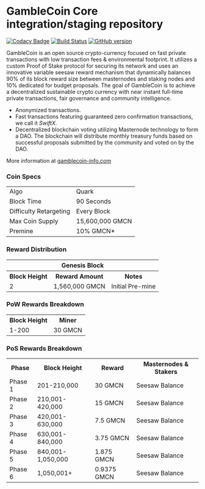 GambleCoin Core integration/staging repository
=====================================

[![Codacy Badge](https://api.codacy.com/project/badge/Grade/ffd48c6acd3a4fe1a1dbae5c5bcb3f2e)](https://app.codacy.com/app/CineXMike/GambleCoin?utm_source=github.com&utm_medium=referral&utm_content=GambleCoin-Project/GambleCoin&utm_campaign=Badge_Grade_Dashboard)
[![Build Status](https://travis-ci.org/GambleCoin-Project/GambleCoin.svg?branch=master)](https://travis-ci.org/GambleCoin-Project/GambleCoin) [![GitHub version](https://badge.fury.io/gh/GambleCoin-Project%2Fgamblecoin.svg)](https://badge.fury.io/gh/GambleCoin-Project%2Fgamblecoin)

GambleCoin is an open source crypto-currency focused on fast private transactions with low transaction fees & environmental footprint.  It utilizes a custom Proof of Stake protocol for securing its network and uses an innovative variable seesaw reward mechanism that dynamically balances 90% of its block reward size between masternodes and staking nodes and 10% dedicated for budget proposals. The goal of GambleCoin is to achieve a decentralized sustainable crypto currency with near instant full-time private transactions, fair governance and community intelligence.
- Anonymized transactions.
- Fast transactions featuring guaranteed zero confirmation transactions, we call it _SwiftX_.
- Decentralized blockchain voting utilizing Masternode technology to form a DAO. The blockchain will distribute monthly treasury funds based on successful proposals submitted by the community and voted on by the DAO.

More information at [gamblecoin-info.com](http://www.gamblecoin-info.com) 

### Coin Specs
<table>
<tr><td>Algo</td><td>Quark</td></tr>
<tr><td>Block Time</td><td>90 Seconds</td></tr>
<tr><td>Difficulty Retargeting</td><td>Every Block</td></tr>
<tr><td>Max Coin Supply</td><td>15,600,000 GMCN</td></tr>
<tr><td>Premine</td><td>10% GMCN*</td></tr>
</table>

### Reward Distribution

<table>
<th colspan=4>Genesis Block</th>
<tr><th>Block Height</th><th>Reward Amount</th><th>Notes</th></tr>
<tr><td>2</td><td>1,560,000 GMCN</td><td>Initial Pre-mine</td></tr>
</table>

### PoW Rewards Breakdown

<table>
<th>Block Height</th><th>Miner</th>
<tr><td>1-200</td><td>30 GMCN</td></tr>
</table>

### PoS Rewards Breakdown

<table>
<th>Phase</th><th>Block Height</th><th>Reward</th><th>Masternodes & Stakers</th>
<tr><td>Phase 1</td><td>201-210,000</td><td>30 GMCN</td><td>Seesaw Balance</td></tr>
<tr><td>Phase 2</td><td>210,001-420,000</td><td>15 GMCN</td><td>Seesaw Balance</td></tr>
<tr><td>Phase 3</td><td>420,001-630,000</td><td>7.5 GMCN</td><td>Seesaw Balance</td></tr>
<tr><td>Phase 4</td><td>630,001-840,000</td><td>3.75 GMCN</td><td>Seesaw Balance</td></tr>
<tr><td>Phase 5</td><td>840,001-1,050,000</td><td>1.875 GMCN</td><td>Seesaw Balance</td></tr>
<tr><td>Phase 6</td><td>1,050,001+</td><td>0.9375 GMCN</td><td>Seesaw Balance</td></tr>
</table>
